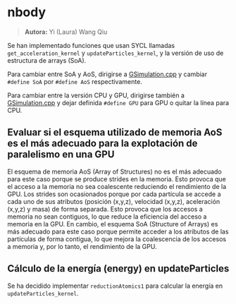 # nbody

> **Autora:** Yi (Laura) Wang Qiu

Se han implementado funciones que usan SYCL llamadas `get_acceleration_kernel` y `updateParticles_kernel`, y la versión de uso de estructura de arrays (SoA).

Para cambiar entre SoA y AoS, dirigirse a [GSimulation.cpp](./GSimulation.cpp) y cambiar `#define SoA` por `#define AoS` respectivamente.

Para cambiar entre la versión CPU y GPU, dirigirse también a [GSimulation.cpp](./GSimulation.cpp) y dejar definida `#define GPU` para GPU o quitar la línea para CPU.

## Evaluar si el esquema utilizado de memoria AoS es el más adecuado para la explotación de paralelismo en una GPU

El esquema de memoria AoS (Array of Structures) no es el más adecuado para este caso porque se produce strides en la memoria. Esto provoca que el acceso a la memoria no sea coalescente reduciendo el rendimiento de la GPU. Los strides son ocasionados porque por cada partícula se accede a cada uno de sus atributos (posición (x,y,z), velocidad (x,y,z), aceleración (x,y,z) y masa) de forma separada. Esto provoca que los accesos a memoria no sean contiguos, lo que reduce la eficiencia del acceso a memoria en la GPU. En cambio, el esquema SoA (Structure of Arrays) es más adecuado para este caso porque permite acceder a los atributos de las partículas de forma contigua, lo que mejora la coalescencia de los accesos a memoria y, por lo tanto, el rendimiento de la GPU.

## Cálculo de la energía (energy) en updateParticles

Se ha decidido implementar `reductionAtomics1` para calcular la energía en `updateParticles_kernel`.